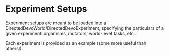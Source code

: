 # Experiment Setups

Experiment setups are meant to be loaded into a DirectedDevoWorld/DirectedDevoExperiment, specifying the particulars of a given experiment: organisms, mutators, world-level tasks, etc.

Each experiment is provided as an example (some more useful than others!).